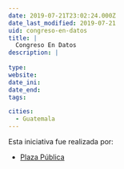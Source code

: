 ```yaml
---
date: 2019-07-21T23:02:24.000Z
date_last_modified: 2019-07-21
uid: congreso-en-datos
title: |
  Congreso En Datos
description: |
  
type: 
website: 
date_ini: 
date_end: 
tags:

cities: 
  - Guatemala
---
```


Esta iniciativa fue realizada por:

- [Plaza Pública](/organizaciones/plaza-publica)

